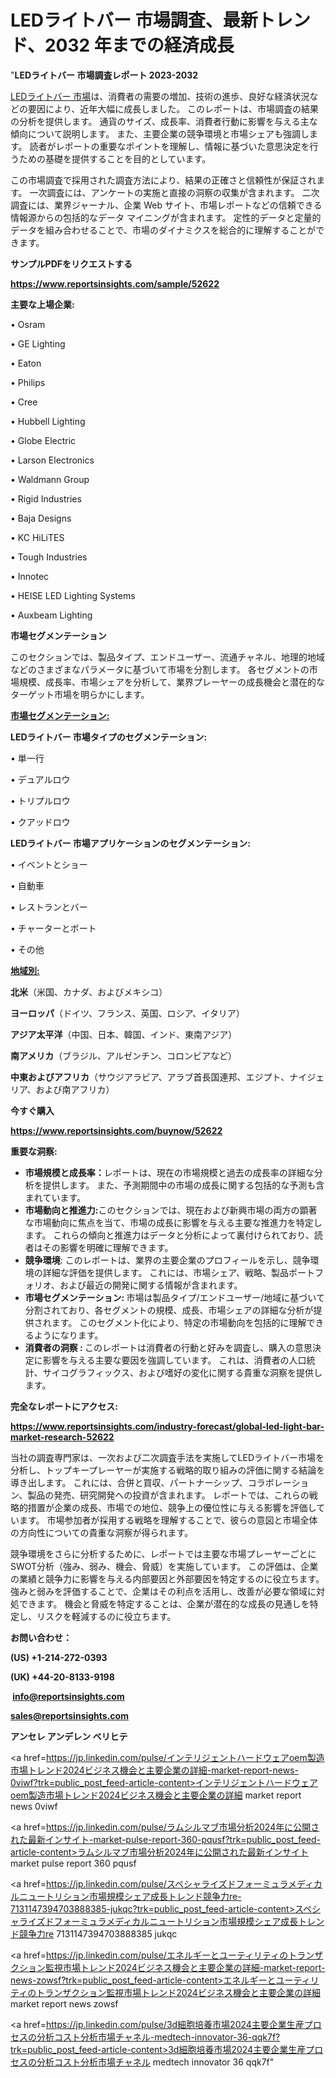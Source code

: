 # LEDライトバー 市場調査、最新トレンド、2032 年までの経済成長

"<strong>LEDライトバー 市場調査レポート 2023-2032</strong>

<a href=https://www.reportsinsights.com/sample/52622>LEDライトバー 市場</a>は、消費者の需要の増加、技術の進歩、良好な経済状況などの要因により、近年大幅に成長しました。 このレポートは、市場調査の結果の分析を提供します。 通貨のサイズ、成長率、消費者行動に影響を与える主な傾向について説明します。 また、主要企業の競争環境と市場シェアも強調します。 読者がレポートの重要なポイントを理解し、情報に基づいた意思決定を行うための基礎を提供することを目的としています。

この市場調査で採用された調査方法により、結果の正確さと信頼性が保証されます。 一次調査には、アンケートの実施と直接の洞察の収集が含まれます。 二次調査には、業界ジャーナル、企業 Web サイト、市場レポートなどの信頼できる情報源からの包括的なデータ マイニングが含まれます。 定性的データと定量的データを組み合わせることで、市場のダイナミクスを総合的に理解することができます。

<strong><b>サンプルPDFをリクエストする</b></strong>

<a href=https://www.reportsinsights.com/sample/52622><strong><u>https://www.reportsinsights.com/sample/52622</u></strong></a>

<strong>主要な上場企業:</strong>

• Osram

• GE Lighting

• Eaton

• Philips

• Cree

• Hubbell Lighting

• Globe Electric

• Larson Electronics

• Waldmann Group

• Rigid Industries

• Baja Designs

• KC HiLiTES

• Tough Industries

• Innotec

• HEISE LED Lighting Systems

• Auxbeam Lighting

<strong>市場セグメンテーション</strong>

このセクションでは、製品タイプ、エンドユーザー、流通チャネル、地理的地域などのさまざまなパラメータに基づいて市場を分割します。 各セグメントの市場規模、成長率、市場シェアを分析して、業界プレーヤーの成長機会と潜在的なターゲット市場を明らかにします。

<strong><u>市場セグメンテーション</u></strong><strong><u>:</u></strong>

<strong>LEDライトバー 市場タイプのセグメンテーション:</strong>

• 単一行

• デュアルロウ

• トリプルロウ

• クアッドロウ

<strong>LEDライトバー 市場アプリケーションのセグメンテーション:</strong>

• イベントとショー

• 自動車

• レストランとバー

• チャーターとボート

• その他

<strong><u>地域別</u></strong><strong><u>:</u></strong>

<strong>北米</strong>（米国、カナダ、およびメキシコ）

<strong>ヨーロッパ</strong>（ドイツ、フランス、英国、ロシア、イタリア）

<strong>アジア太平洋</strong>（中国、日本、韓国、インド、東南アジア）

<strong>南アメリカ</strong>（ブラジル、アルゼンチン、コロンビアなど）

<strong>中東およびアフリカ</strong>（サウジアラビア、アラブ首長国連邦、エジプト、ナイジェリア、および南アフリカ）

<strong>今すぐ購入</strong>

<a href=https://www.reportsinsights.com/buynow/52622><strong><u>https://www.reportsinsights.com/buynow/52622</u></strong></a>

<strong>重要な洞察:</strong>
<ul>
  <li><strong>市場規模と成長率：</strong>レポートは、現在の市場規模と過去の成長率の詳細な分析を提供します。 また、予測期間中の市場の成長に関する包括的な予測も含まれています。</li>
  <li><strong>市場動向と推進力:</strong>このセクションでは、現在および新興市場の両方の顕著な市場動向に焦点を当て、市場の成長に影響を与える主要な推進力を特定します。 これらの傾向と推進力はデータと分析によって裏付けられており、読者はその影響を明確に理解できます。</li>
  <li><strong>競争環境</strong>: このレポートは、業界の主要企業のプロフィールを示し、競争環境の詳細な評価を提供します。 これには、市場シェア、戦略、製品ポートフォリオ、および最近の開発に関する情報が含まれます。</li>
  <li><strong>市場セグメンテーション: </strong>市場は製品タイプ/エンドユーザー/地域に基づいて分割されており、各セグメントの規模、成長、市場シェアの詳細な分析が提供されます。 このセグメント化により、特定の市場動向を包括的に理解できるようになります。</li>
  <li><strong>消費者の洞察 : </strong>このレポートは消費者の行動と好みを調査し、購入の意思決定に影響を与える主要な要因を強調しています。 これは、消費者の人口統計、サイコグラフィックス、および嗜好の変化に関する貴重な洞察を提供します。</li>
</ul>
<strong>完全なレポートにアクセス:</strong>

<a href=https://www.reportsinsights.com/industry-forecast/global-led-light-bar-market-research-52622><strong><u><b>https://www.reportsinsights.com/industry-forecast/global-led-light-bar-market-research-52622</b></u></strong></a>

当社の調査専門家は、一次および二次調査手法を実施してLEDライトバー市場を分析し、トップキープレーヤーが実施する戦略的取り組みの評価に関する結論を導き出します。 これには、合併と買収、パートナーシップ、コラボレーション、製品の発売、研究開発への投資が含まれます。 レポートでは、これらの戦略的措置が企業の成長、市場での地位、競争上の優位性に与える影響を評価しています。 市場参加者が採用する戦略を理解することで、彼らの意図と市場全体の方向性についての貴重な洞察が得られます。

競争環境をさらに分析するために、レポートでは主要な市場プレーヤーごとにSWOT分析（強み、弱み、機会、脅威）を実施しています。 この評価は、企業の業績と競争力に影響を与える内部要因と外部要因を特定するのに役立ちます。 強みと弱みを評価することで、企業はその利点を活用し、改善が必要な領域に対処できます。 機会と脅威を特定することは、企業が潜在的な成長の見通しを特定し、リスクを軽減するのに役立ちます。

<strong>お問い合わせ：</strong>

<strong>(US) +1-214-272-0393</strong>

<strong>(UK) +44-20-8133-9198</strong>

<strong> </strong><a href=info@reportsinsights.com><strong><u>info@reportsinsights.com</u></strong></a>

<a href=sales@reportsinsights.com><strong><u>sales@reportsinsights.com</u></strong></a>

<strong>アンセレ アンデレン ベリヒテ</strong>

<a href=https://jp.linkedin.com/pulse/インテリジェントハードウェアoem製造市場トレンド2024ビジネス機会と主要企業の詳細-market-report-news-0viwf?trk=public_post_feed-article-content>インテリジェントハードウェアoem製造市場トレンド2024ビジネス機会と主要企業の詳細 market report news 0viwf</a>

<a href=https://jp.linkedin.com/pulse/ラムシルマブ市場分析2024年に公開された最新インサイト-market-pulse-report-360-pqusf?trk=public_post_feed-article-content>ラムシルマブ市場分析2024年に公開された最新インサイト market pulse report 360 pqusf</a>

<a href=https://jp.linkedin.com/pulse/スペシャライズドフォーミュラメディカルニュートリション市場規模シェア成長トレンド競争力re-7131147394703888385-jukqc?trk=public_post_feed-article-content>スペシャライズドフォーミュラメディカルニュートリション市場規模シェア成長トレンド競争力re 7131147394703888385 jukqc</a>

<a href=https://jp.linkedin.com/pulse/エネルギーとユーティリティのトランザクション監視市場トレンド2024ビジネス機会と主要企業の詳細-market-report-news-zowsf?trk=public_post_feed-article-content>エネルギーとユーティリティのトランザクション監視市場トレンド2024ビジネス機会と主要企業の詳細 market report news zowsf</a>

<a href=https://jp.linkedin.com/pulse/3d細胞培養市場2024主要企業生産プロセスの分析コスト分析市場チャネル-medtech-innovator-36-qqk7f?trk=public_post_feed-article-content>3d細胞培養市場2024主要企業生産プロセスの分析コスト分析市場チャネル medtech innovator 36 qqk7f</a>"
